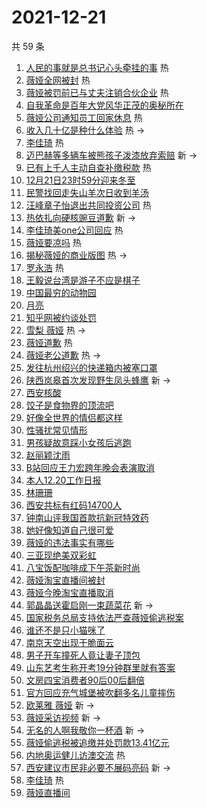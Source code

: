 # 2021-12-21

共 59 条

<!-- BEGIN -->
<!-- 最后更新时间 Tue Dec 21 2021 05:13:00 GMT+0800 (China Standard Time) -->

1. [人民的事就是总书记心头牵挂的事](https://s.weibo.com//weibo?q=%23%E4%BA%BA%E6%B0%91%E7%9A%84%E4%BA%8B%E5%B0%B1%E6%98%AF%E6%80%BB%E4%B9%A6%E8%AE%B0%E5%BF%83%E5%A4%B4%E7%89%B5%E6%8C%82%E7%9A%84%E4%BA%8B%23&Refer=new_time)
   热
1. [薇娅全网被封](https://s.weibo.com//weibo?q=%23%E8%96%87%E5%A8%85%E5%85%A8%E7%BD%91%E8%A2%AB%E5%B0%81%23&Refer=top)
   热
1. [薇娅被罚前已与丈夫注销合伙企业](https://s.weibo.com//weibo?q=%23%E8%96%87%E5%A8%85%E8%A2%AB%E7%BD%9A%E5%89%8D%E5%B7%B2%E4%B8%8E%E4%B8%88%E5%A4%AB%E6%B3%A8%E9%94%80%E5%90%88%E4%BC%99%E4%BC%81%E4%B8%9A%23&Refer=top)
   热
1. [自我革命是百年大党风华正茂的奥秘所在](https://s.weibo.com//weibo?q=%23%E8%87%AA%E6%88%91%E9%9D%A9%E5%91%BD%E6%98%AF%E7%99%BE%E5%B9%B4%E5%A4%A7%E5%85%9A%E9%A3%8E%E5%8D%8E%E6%AD%A3%E8%8C%82%E7%9A%84%E5%A5%A5%E7%A7%98%E6%89%80%E5%9C%A8%23&Refer=top)
1. [薇娅公司通知员工回家休息](https://s.weibo.com//weibo?q=%23%E8%96%87%E5%A8%85%E5%85%AC%E5%8F%B8%E9%80%9A%E7%9F%A5%E5%91%98%E5%B7%A5%E5%9B%9E%E5%AE%B6%E4%BC%91%E6%81%AF%23&Refer=top)
   热
1. [收入几十亿是种什么体验](https://s.weibo.com//weibo?q=%23%E6%94%B6%E5%85%A5%E5%87%A0%E5%8D%81%E4%BA%BF%E6%98%AF%E7%A7%8D%E4%BB%80%E4%B9%88%E4%BD%93%E9%AA%8C%23&Refer=top)
   热 ->
1. [李佳琦](https://s.weibo.com//weibo?q=%23%E6%9D%8E%E4%BD%B3%E7%90%A6%23&Refer=top)
   热
1. [迈巴赫等多辆车被熊孩子泼漆放弃索赔](https://s.weibo.com//weibo?q=%23%E8%BF%88%E5%B7%B4%E8%B5%AB%E7%AD%89%E5%A4%9A%E8%BE%86%E8%BD%A6%E8%A2%AB%E7%86%8A%E5%AD%A9%E5%AD%90%E6%B3%BC%E6%BC%86%E6%94%BE%E5%BC%83%E7%B4%A2%E8%B5%94%23&Refer=top)
   新 ->
1. [已有上千人主动自查补缴税款](https://s.weibo.com//weibo?q=%23%E5%B7%B2%E6%9C%89%E4%B8%8A%E5%8D%83%E4%BA%BA%E4%B8%BB%E5%8A%A8%E8%87%AA%E6%9F%A5%E8%A1%A5%E7%BC%B4%E7%A8%8E%E6%AC%BE%23&Refer=top)
   热
1. [12月21日23时59分迎来冬至](https://s.weibo.com//weibo?q=%2312%E6%9C%8821%E6%97%A523%E6%97%B659%E5%88%86%E8%BF%8E%E6%9D%A5%E5%86%AC%E8%87%B3%23&Refer=top)
1. [民警找回走失山羊次日收到羊汤](https://s.weibo.com//weibo?q=%23%E6%B0%91%E8%AD%A6%E6%89%BE%E5%9B%9E%E8%B5%B0%E5%A4%B1%E5%B1%B1%E7%BE%8A%E6%AC%A1%E6%97%A5%E6%94%B6%E5%88%B0%E7%BE%8A%E6%B1%A4%23&Refer=top)
1. [汪峰章子怡退出共同投资公司](https://s.weibo.com//weibo?q=%23%E6%B1%AA%E5%B3%B0%E7%AB%A0%E5%AD%90%E6%80%A1%E9%80%80%E5%87%BA%E5%85%B1%E5%90%8C%E6%8A%95%E8%B5%84%E5%85%AC%E5%8F%B8%23&Refer=top)
   热
1. [热依扎向硬核豌豆道歉](https://s.weibo.com//weibo?q=%23%E7%83%AD%E4%BE%9D%E6%89%8E%E5%90%91%E7%A1%AC%E6%A0%B8%E8%B1%8C%E8%B1%86%E9%81%93%E6%AD%89%23&Refer=top)
   新 ->
1. [李佳琦美one公司回应](https://s.weibo.com//weibo?q=%23%E6%9D%8E%E4%BD%B3%E7%90%A6%E7%BE%8Eone%E5%85%AC%E5%8F%B8%E5%9B%9E%E5%BA%94%23&Refer=top)
   热
1. [薇娅要凉吗](https://s.weibo.com//weibo?q=%23%E8%96%87%E5%A8%85%E8%A6%81%E5%87%89%E5%90%97%23&Refer=top)
   热
1. [揭秘薇娅的商业版图](https://s.weibo.com//weibo?q=%23%E6%8F%AD%E7%A7%98%E8%96%87%E5%A8%85%E7%9A%84%E5%95%86%E4%B8%9A%E7%89%88%E5%9B%BE%23&Refer=top)
   热 ->
1. [罗永浩](https://s.weibo.com//weibo?q=%E7%BD%97%E6%B0%B8%E6%B5%A9&Refer=top) 热
1. [王毅说台湾是游子不应是棋子](https://s.weibo.com//weibo?q=%23%E7%8E%8B%E6%AF%85%E8%AF%B4%E5%8F%B0%E6%B9%BE%E6%98%AF%E6%B8%B8%E5%AD%90%E4%B8%8D%E5%BA%94%E6%98%AF%E6%A3%8B%E5%AD%90%23&Refer=top)
1. [中国最穷的动物园](https://s.weibo.com//weibo?q=%23%E4%B8%AD%E5%9B%BD%E6%9C%80%E7%A9%B7%E7%9A%84%E5%8A%A8%E7%89%A9%E5%9B%AD%23&Refer=top)
1. [月亮](https://s.weibo.com//weibo?q=%E6%9C%88%E4%BA%AE&Refer=top)
1. [知乎网被约谈处罚](https://s.weibo.com//weibo?q=%23%E7%9F%A5%E4%B9%8E%E7%BD%91%E8%A2%AB%E7%BA%A6%E8%B0%88%E5%A4%84%E7%BD%9A%23&Refer=top)
1. [雪梨 薇娅](https://s.weibo.com//weibo?q=%E9%9B%AA%E6%A2%A8%20%E8%96%87%E5%A8%85&Refer=top)
   热 ->
1. [薇娅道歉](https://s.weibo.com//weibo?q=%23%E8%96%87%E5%A8%85%E9%81%93%E6%AD%89%23&Refer=top)
   热
1. [薇娅老公道歉](https://s.weibo.com//weibo?q=%23%E8%96%87%E5%A8%85%E8%80%81%E5%85%AC%E9%81%93%E6%AD%89%23&Refer=top)
   热 ->
1. [发往杭州绍兴的快递箱内被塞口罩](https://s.weibo.com//weibo?q=%23%E5%8F%91%E5%BE%80%E6%9D%AD%E5%B7%9E%E7%BB%8D%E5%85%B4%E7%9A%84%E5%BF%AB%E9%80%92%E7%AE%B1%E5%86%85%E8%A2%AB%E5%A1%9E%E5%8F%A3%E7%BD%A9%23&Refer=top)
1. [陕西岚皋首次发现野生凤头蜂鹰](https://s.weibo.com//weibo?q=%23%E9%99%95%E8%A5%BF%E5%B2%9A%E7%9A%8B%E9%A6%96%E6%AC%A1%E5%8F%91%E7%8E%B0%E9%87%8E%E7%94%9F%E5%87%A4%E5%A4%B4%E8%9C%82%E9%B9%B0%23&Refer=top)
   新 ->
1. [西安核酸](https://s.weibo.com//weibo?q=%E8%A5%BF%E5%AE%89%E6%A0%B8%E9%85%B8&Refer=top)
1. [饺子是食物界的顶流吧](https://s.weibo.com//weibo?q=%23%E9%A5%BA%E5%AD%90%E6%98%AF%E9%A3%9F%E7%89%A9%E7%95%8C%E7%9A%84%E9%A1%B6%E6%B5%81%E5%90%A7%23&Refer=top)
1. [好像全世界的情侣都这样](https://s.weibo.com//weibo?q=%23%E5%A5%BD%E5%83%8F%E5%85%A8%E4%B8%96%E7%95%8C%E7%9A%84%E6%83%85%E4%BE%A3%E9%83%BD%E8%BF%99%E6%A0%B7%23&Refer=top)
1. [性骚扰常见情形](https://s.weibo.com//weibo?q=%23%E6%80%A7%E9%AA%9A%E6%89%B0%E5%B8%B8%E8%A7%81%E6%83%85%E5%BD%A2%23&Refer=top)
1. [男孩疑故意踩小女孩后逃跑](https://s.weibo.com//weibo?q=%23%E7%94%B7%E5%AD%A9%E7%96%91%E6%95%85%E6%84%8F%E8%B8%A9%E5%B0%8F%E5%A5%B3%E5%AD%A9%E5%90%8E%E9%80%83%E8%B7%91%23&Refer=top)
1. [赵丽颖沈雨](https://s.weibo.com//weibo?q=%23%E8%B5%B5%E4%B8%BD%E9%A2%96%E6%B2%88%E9%9B%A8%23&Refer=top)
1. [B站回应王力宏跨年晚会表演取消](https://s.weibo.com//weibo?q=%23B%E7%AB%99%E5%9B%9E%E5%BA%94%E7%8E%8B%E5%8A%9B%E5%AE%8F%E8%B7%A8%E5%B9%B4%E6%99%9A%E4%BC%9A%E8%A1%A8%E6%BC%94%E5%8F%96%E6%B6%88%23&Refer=top)
1. [本人12.20工作日报](https://s.weibo.com//weibo?q=%E6%9C%AC%E4%BA%BA12.20%E5%B7%A5%E4%BD%9C%E6%97%A5%E6%8A%A5&Refer=top)
1. [林珊珊](https://s.weibo.com//weibo?q=%E6%9E%97%E7%8F%8A%E7%8F%8A&Refer=top)
1. [西安共标有红码14700人](https://s.weibo.com//weibo?q=%23%E8%A5%BF%E5%AE%89%E5%85%B1%E6%A0%87%E6%9C%89%E7%BA%A2%E7%A0%8114700%E4%BA%BA%23&Refer=top)
1. [钟南山评我国首款抗新冠特效药](https://s.weibo.com//weibo?q=%23%E9%92%9F%E5%8D%97%E5%B1%B1%E8%AF%84%E6%88%91%E5%9B%BD%E9%A6%96%E6%AC%BE%E6%8A%97%E6%96%B0%E5%86%A0%E7%89%B9%E6%95%88%E8%8D%AF%23&Refer=top)
1. [她好像知道自己很可爱](https://s.weibo.com//weibo?q=%23%E5%A5%B9%E5%A5%BD%E5%83%8F%E7%9F%A5%E9%81%93%E8%87%AA%E5%B7%B1%E5%BE%88%E5%8F%AF%E7%88%B1%23&Refer=top)
1. [薇娅的违法事实有哪些](https://s.weibo.com//weibo?q=%23%E8%96%87%E5%A8%85%E7%9A%84%E8%BF%9D%E6%B3%95%E4%BA%8B%E5%AE%9E%E6%9C%89%E5%93%AA%E4%BA%9B%23&Refer=top)
1. [三亚现绝美双彩虹](https://s.weibo.com//weibo?q=%23%E4%B8%89%E4%BA%9A%E7%8E%B0%E7%BB%9D%E7%BE%8E%E5%8F%8C%E5%BD%A9%E8%99%B9%23&Refer=top)
1. [八宝饭配咖啡成下午茶新时尚](https://s.weibo.com//weibo?q=%23%E5%85%AB%E5%AE%9D%E9%A5%AD%E9%85%8D%E5%92%96%E5%95%A1%E6%88%90%E4%B8%8B%E5%8D%88%E8%8C%B6%E6%96%B0%E6%97%B6%E5%B0%9A%23&Refer=top)
1. [薇娅淘宝直播间被封](https://s.weibo.com//weibo?q=%23%E8%96%87%E5%A8%85%E6%B7%98%E5%AE%9D%E7%9B%B4%E6%92%AD%E9%97%B4%E8%A2%AB%E5%B0%81%23&Refer=top)
1. [薇娅今晚淘宝直播取消](https://s.weibo.com//weibo?q=%23%E8%96%87%E5%A8%85%E4%BB%8A%E6%99%9A%E6%B7%98%E5%AE%9D%E7%9B%B4%E6%92%AD%E5%8F%96%E6%B6%88%23&Refer=top)
1. [郭晶晶送霍启刚一束蔬菜花](https://s.weibo.com//weibo?q=%E9%83%AD%E6%99%B6%E6%99%B6%E9%80%81%E9%9C%8D%E5%90%AF%E5%88%9A%E4%B8%80%E6%9D%9F%E8%94%AC%E8%8F%9C%E8%8A%B1&Refer=top)
   新 ->
1. [国家税务总局支持依法严查薇娅偷逃税案](https://s.weibo.com//weibo?q=%23%E5%9B%BD%E5%AE%B6%E7%A8%8E%E5%8A%A1%E6%80%BB%E5%B1%80%E6%94%AF%E6%8C%81%E4%BE%9D%E6%B3%95%E4%B8%A5%E6%9F%A5%E8%96%87%E5%A8%85%E5%81%B7%E9%80%83%E7%A8%8E%E6%A1%88%23&Refer=top)
1. [谁还不是只小猫咪了](https://s.weibo.com//weibo?q=%23%E8%B0%81%E8%BF%98%E4%B8%8D%E6%98%AF%E5%8F%AA%E5%B0%8F%E7%8C%AB%E5%92%AA%E4%BA%86%23&Refer=top)
1. [南京天空出现干脆面云](https://s.weibo.com//weibo?q=%23%E5%8D%97%E4%BA%AC%E5%A4%A9%E7%A9%BA%E5%87%BA%E7%8E%B0%E5%B9%B2%E8%84%86%E9%9D%A2%E4%BA%91%23&Refer=top)
1. [男子开车撞死人竟让妻子顶包](https://s.weibo.com//weibo?q=%23%E7%94%B7%E5%AD%90%E5%BC%80%E8%BD%A6%E6%92%9E%E6%AD%BB%E4%BA%BA%E7%AB%9F%E8%AE%A9%E5%A6%BB%E5%AD%90%E9%A1%B6%E5%8C%85%23&Refer=top)
1. [山东艺考生称开考19分钟群里就有答案](https://s.weibo.com//weibo?q=%23%E5%B1%B1%E4%B8%9C%E8%89%BA%E8%80%83%E7%94%9F%E7%A7%B0%E5%BC%80%E8%80%8319%E5%88%86%E9%92%9F%E7%BE%A4%E9%87%8C%E5%B0%B1%E6%9C%89%E7%AD%94%E6%A1%88%23&Refer=top)
1. [文房四宝消费者90后00后翻倍](https://s.weibo.com//weibo?q=%23%E6%96%87%E6%88%BF%E5%9B%9B%E5%AE%9D%E6%B6%88%E8%B4%B9%E8%80%8590%E5%90%8E00%E5%90%8E%E7%BF%BB%E5%80%8D%23&Refer=top)
1. [官方回应充气城堡被吹翻多名儿童摔伤](https://s.weibo.com//weibo?q=%23%E5%AE%98%E6%96%B9%E5%9B%9E%E5%BA%94%E5%85%85%E6%B0%94%E5%9F%8E%E5%A0%A1%E8%A2%AB%E5%90%B9%E7%BF%BB%E5%A4%9A%E5%90%8D%E5%84%BF%E7%AB%A5%E6%91%94%E4%BC%A4%23&Refer=top)
1. [欧莱雅 薇娅](https://s.weibo.com//weibo?q=%E6%AC%A7%E8%8E%B1%E9%9B%85%20%E8%96%87%E5%A8%85&Refer=top)
   新 ->
1. [薇娅采访视频](https://s.weibo.com//weibo?q=%E8%96%87%E5%A8%85%E9%87%87%E8%AE%BF%E8%A7%86%E9%A2%91&Refer=top)
   新 ->
1. [无名的人啊我敬你一杯酒](https://s.weibo.com//weibo?q=%E6%97%A0%E5%90%8D%E7%9A%84%E4%BA%BA%E5%95%8A%E6%88%91%E6%95%AC%E4%BD%A0%E4%B8%80%E6%9D%AF%E9%85%92&Refer=top)
   新 ->
1. [薇娅偷逃税被追缴并处罚款13.41亿元](https://s.weibo.com//weibo?q=%23%E8%96%87%E5%A8%85%E5%81%B7%E9%80%83%E7%A8%8E%E8%A2%AB%E8%BF%BD%E7%BC%B4%E5%B9%B6%E5%A4%84%E7%BD%9A%E6%AC%BE13.41%E4%BA%BF%E5%85%83%23&Refer=top)
1. [内地奥运健儿访澳交流](https://s.weibo.com//weibo?q=%23%E5%86%85%E5%9C%B0%E5%A5%A5%E8%BF%90%E5%81%A5%E5%84%BF%E8%AE%BF%E6%BE%B3%E4%BA%A4%E6%B5%81%23&Refer=new_time)
   热
1. [西安建议市民非必要不展码亮码](https://s.weibo.com//weibo?q=%23%E8%A5%BF%E5%AE%89%E5%BB%BA%E8%AE%AE%E5%B8%82%E6%B0%91%E9%9D%9E%E5%BF%85%E8%A6%81%E4%B8%8D%E5%B1%95%E7%A0%81%E4%BA%AE%E7%A0%81%23&Refer=top)
   新 ->
1. [李佳琦](https://s.weibo.com//weibo?q=%E6%9D%8E%E4%BD%B3%E7%90%A6&Refer=top) 热
1. [薇娅直播间](https://s.weibo.com//weibo?q=%23%E8%96%87%E5%A8%85%E7%9B%B4%E6%92%AD%E9%97%B4%23&Refer=top)

<!-- END -->
